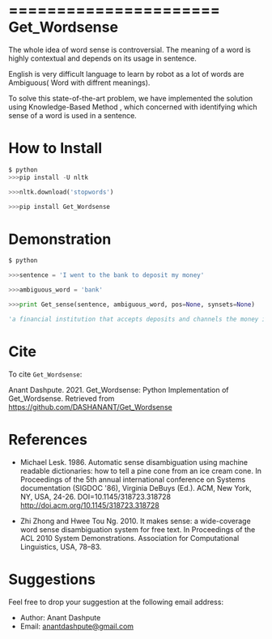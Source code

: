 ======================
Get_Wordsense
======================

The whole idea of word sense is controversial.
The meaning of a word is highly contextual and depends on its usage in sentence.

English is very difficult language to learn by robot as
a lot of words are Ambiguous( Word with diffrent meanings).

To solve this state-of-the-art problem, we have implemented the solution using Knowledge-Based Method ,
which concerned with identifying which sense of a word is used in a sentence.

# How to Install

```python
$ python
>>>pip install -U nltk

>>>nltk.download('stopwords')

>>>pip install Get_Wordsense
```

# Demonstration

```python
$ python

>>>sentence = 'I went to the bank to deposit my money'

>>>ambiguous_word = 'bank'

>>>print Get_sense(sentence, ambiguous_word, pos=None, synsets=None)

'a financial institution that accepts deposits and channels the money into lending activities'
```

# Cite

To cite `Get_Wordsense`:

Anant Dashpute. 2021. Get_Wordsense: Python Implementation of Get_Wordsense.
Retrieved from <https://github.com/DASHANANT/Get_Wordsense>


# References

- Michael Lesk. 1986. Automatic sense disambiguation using machine readable dictionaries: how to tell a pine cone from an ice cream cone. In Proceedings of the 5th annual international conference on Systems documentation (SIGDOC '86), Virginia DeBuys (Ed.). ACM, New York, NY, USA, 24-26. DOI=10.1145/318723.318728 http://doi.acm.org/10.1145/318723.318728

- Zhi Zhong and Hwee Tou Ng. 2010. It makes sense: a wide-coverage word sense disambiguation system for free text. In Proceedings of the ACL 2010 System Demonstrations. Association for Computational Linguistics, USA, 78–83.

# Suggestions

Feel free to drop your suggestion at the following email address:

- Author: Anant Dashpute
- Email: <anantdashpute@gmail.com>
